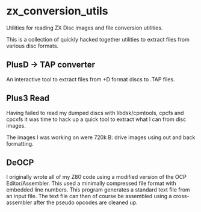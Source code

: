 # zx_conversion_utils

Utilities for reading ZX Disc images and file conversion utilities.

This is a collection of quickly hacked together utilities to extract files from various disc formats.

## PlusD -> TAP converter

An interactive tool to extract files from +D format discs to .TAP files.

## Plus3 Read

Having failed to read my dumped discs with libdsk/cpmtools, cpcfs and cpcxfs it was
time to hack up a quick tool to extract what I can from disc images.

The images I was working on were 720k B: drive images using out and back formatting. 

## DeOCP

I originally wrote all of my Z80 code using a modified version of the OCP Editor/Assembler. This
used a minimally compressed file format with embedded line numbers. This program generates a standard text file from an input file. The text file can then of course be assembled using a
cross-assembler after the pseudo opcodes are cleaned up.


